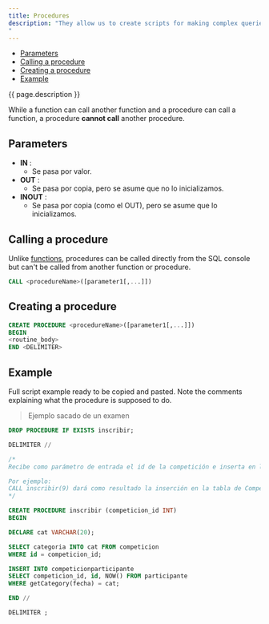 ```yaml
---
title: Procedures
description: "They allow us to create scripts for making complex queries and call them directly from the SQL console, saving us precious time ⏲
"
---
```


- [Parameters](#parameters)
- [Calling a procedure](#calling-a-procedure)
- [Creating a procedure](#creating-a-procedure)
- [Example](#example)

{{ page.description }}

While a function can call another function and a procedure can call a function, a procedure **cannot call** another procedure.

## Parameters

- **IN** :
  - Se pasa por valor.
- **OUT** :
  - Se pasa por copia, pero se asume que no lo inicializamos.
- **INOUT** :
  - Se pasa por copia (como el OUT), pero se asume que lo inicializamos.

## Calling a procedure

Unlike [functions](functions.md), procedures can be called directly from the SQL console but can't be called from another function or procedure.

```sql
CALL <procedureName>([parameter1[,...]])
```

## Creating a procedure

```sql
CREATE PROCEDURE <procedureName>([parameter1[,...]])
BEGIN
<routine_body>
END <DELIMITER>
```

## Example

Full script example ready to be copied and pasted. Note the comments explaining what the procedure is supposed to do.

> Ejemplo sacado de un examen

```sql
DROP PROCEDURE IF EXISTS inscribir;

DELIMITER //

/*
Recibe como parámetro de entrada el id de la competición e inserta en la tabla CompeticionParticipante todos los participantes de esa competición.

Por ejemplo:
CALL inscribir(9) dará como resultado la inserción en la tabla de CompeticionParticipante de todos los participantes de categoría Adulto, porque la competición 9 es de la categoria adultos.
*/

CREATE PROCEDURE inscribir (competicion_id INT)
BEGIN

DECLARE cat VARCHAR(20);

SELECT categoria INTO cat FROM competicion 
WHERE id = competicion_id;

INSERT INTO competicionparticipante
SELECT competicion_id, id, NOW() FROM participante
WHERE getCategory(fecha) = cat;

END //

DELIMITER ;
```
